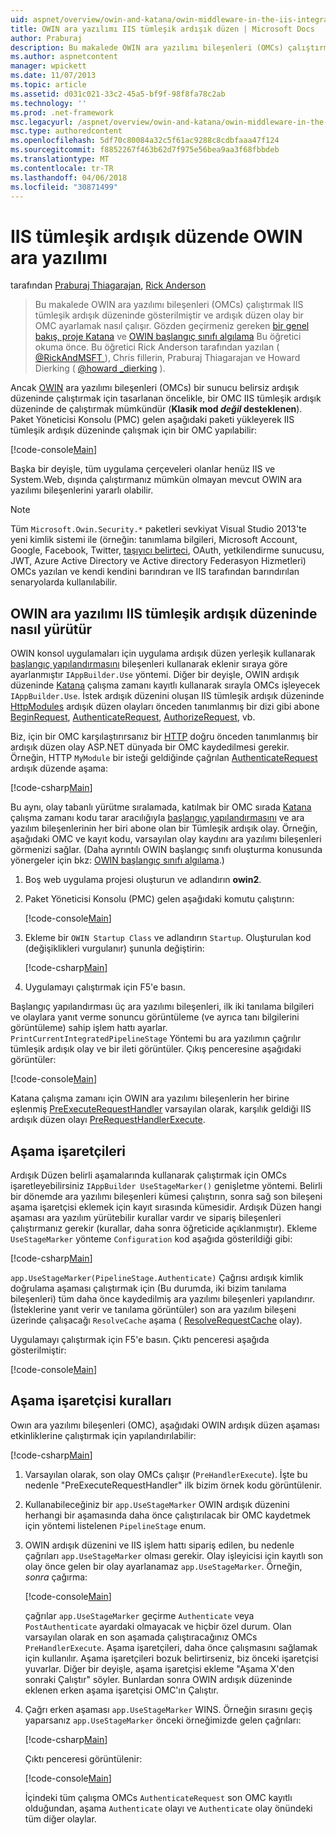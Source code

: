 ```yaml
---
uid: aspnet/overview/owin-and-katana/owin-middleware-in-the-iis-integrated-pipeline
title: OWIN ara yazılımı IIS tümleşik ardışık düzen | Microsoft Docs
author: Praburaj
description: Bu makalede OWIN ara yazılımı bileşenleri (OMCs) çalıştırmak IIS tümleşik ardışık düzeninde gösterilmiştir ve ardışık düzen olay bir OMC ayarlamak nasıl çalışır. Yapmanız gerekenler...
ms.author: aspnetcontent
manager: wpickett
ms.date: 11/07/2013
ms.topic: article
ms.assetid: d031c021-33c2-45a5-bf9f-98f8fa78c2ab
ms.technology: ''
ms.prod: .net-framework
msc.legacyurl: /aspnet/overview/owin-and-katana/owin-middleware-in-the-iis-integrated-pipeline
msc.type: authoredcontent
ms.openlocfilehash: 5df70c80084a32c5f61ac9288c8cdbfaaa47f124
ms.sourcegitcommit: f8852267f463b62d7f975e56bea9aa3f68fbbdeb
ms.translationtype: MT
ms.contentlocale: tr-TR
ms.lasthandoff: 04/06/2018
ms.locfileid: "30871499"
---
```

<a name="owin-middleware-in-the-iis-integrated-pipeline"></a>IIS tümleşik ardışık düzende OWIN ara yazılımı
====================
tarafından [Praburaj Thiagarajan](https://github.com/Praburaj), [Rick Anderson](https://github.com/Rick-Anderson)

> Bu makalede OWIN ara yazılımı bileşenleri (OMCs) çalıştırmak IIS tümleşik ardışık düzeninde gösterilmiştir ve ardışık düzen olay bir OMC ayarlamak nasıl çalışır. Gözden geçirmeniz gereken [bir genel bakış, proje Katana](an-overview-of-project-katana.md) ve [OWIN başlangıç sınıfı algılama](owin-startup-class-detection.md) Bu öğretici okuma önce. Bu öğretici Rick Anderson tarafından yazılan ( [ @RickAndMSFT ](https://twitter.com/#!/RickAndMSFT) ), Chris fillerin, Praburaj Thiagarajan ve Howard Dierking ( [ @howard \_dierking](https://twitter.com/howard_dierking) ).


Ancak [OWIN](an-overview-of-project-katana.md) ara yazılımı bileşenleri (OMCs) bir sunucu belirsiz ardışık düzeninde çalıştırmak için tasarlanan öncelikle, bir OMC IIS tümleşik ardışık düzeninde de çalıştırmak mümkündür (**Klasik mod *değil* desteklenen**). Paket Yöneticisi Konsolu (PMC) gelen aşağıdaki paketi yükleyerek IIS tümleşik ardışık düzeninde çalışmak için bir OMC yapılabilir:

[!code-console[Main](owin-middleware-in-the-iis-integrated-pipeline/samples/sample1.cmd)]

Başka bir deyişle, tüm uygulama çerçeveleri olanlar henüz IIS ve System.Web, dışında çalıştırmanız mümkün olmayan mevcut OWIN ara yazılımı bileşenlerini yararlı olabilir. 

> [!NOTE]
> Tüm `Microsoft.Owin.Security.*` paketleri sevkiyat Visual Studio 2013'te yeni kimlik sistemi ile (örneğin: tanımlama bilgileri, Microsoft Account, Google, Facebook, Twitter, [taşıyıcı belirteci](http://self-issued.info/docs/draft-ietf-oauth-v2-bearer.html), OAuth, yetkilendirme sunucusu, JWT, Azure Active Directory ve Active directory Federasyon Hizmetleri) OMCs yazılan ve kendi kendini barındıran ve IIS tarafından barındırılan senaryolarda kullanılabilir.

## <a name="how-owin-middleware-executes-in-the-iis-integrated-pipeline"></a>OWIN ara yazılımı IIS tümleşik ardışık düzeninde nasıl yürütür

OWIN konsol uygulamaları için uygulama ardışık düzen yerleşik kullanarak [başlangıç yapılandırmasını](owin-startup-class-detection.md) bileşenleri kullanarak eklenir sıraya göre ayarlanmıştır `IAppBuilder.Use` yöntemi. Diğer bir deyişle, OWIN ardışık düzeninde [Katana](an-overview-of-project-katana.md) çalışma zamanı kayıtlı kullanarak sırayla OMCs işleyecek `IAppBuilder.Use`. İstek ardışık düzenini oluşan IIS tümleşik ardışık düzeninde [HttpModules](https://msdn.microsoft.com/library/ms178468(v=vs.85).aspx) ardışık düzen olayları önceden tanımlanmış bir dizi gibi abone [BeginRequest](https://msdn.microsoft.com/library/system.web.httpapplication.beginrequest.aspx), [AuthenticateRequest](https://msdn.microsoft.com/library/system.web.httpapplication.authenticaterequest.aspx), [AuthorizeRequest](https://msdn.microsoft.com/library/system.web.httpapplication.authorizerequest.aspx), vb.

Biz, için bir OMC karşılaştırırsanız bir [HTTP](https://msdn.microsoft.com/library/zec9k340(v=vs.85).aspx) doğru önceden tanımlanmış bir ardışık düzen olay ASP.NET dünyada bir OMC kaydedilmesi gerekir. Örneğin, HTTP `MyModule` bir isteği geldiğinde çağrılan [AuthenticateRequest](https://msdn.microsoft.com/library/system.web.httpapplication.authenticaterequest.aspx) ardışık düzende aşama:

[!code-csharp[Main](owin-middleware-in-the-iis-integrated-pipeline/samples/sample2.cs?highlight=10)]

Bu aynı, olay tabanlı yürütme sıralamada, katılmak bir OMC sırada [Katana](an-overview-of-project-katana.md) çalışma zamanı kodu tarar aracılığıyla [başlangıç yapılandırmasını](owin-startup-class-detection.md) ve ara yazılım bileşenlerinin her biri abone olan bir Tümleşik ardışık olay. Örneğin, aşağıdaki OMC ve kayıt kodu, varsayılan olay kaydını ara yazılımı bileşenleri görmenizi sağlar. (Daha ayrıntılı OWIN başlangıç sınıfı oluşturma konusunda yönergeler için bkz: [OWIN başlangıç sınıfı algılama](owin-startup-class-detection.md).)

1. Boş web uygulama projesi oluşturun ve adlandırın **owin2**.
2. Paket Yöneticisi Konsolu (PMC) gelen aşağıdaki komutu çalıştırın: 

    [!code-console[Main](owin-middleware-in-the-iis-integrated-pipeline/samples/sample3.cmd)]
3. Ekleme bir `OWIN Startup Class` ve adlandırın `Startup`. Oluşturulan kod (değişiklikleri vurgulanır) şununla değiştirin:  

    [!code-csharp[Main](owin-middleware-in-the-iis-integrated-pipeline/samples/sample4.cs?highlight=5-7,15-36)]
4. Uygulamayı çalıştırmak için F5'e basın.

Başlangıç yapılandırması üç ara yazılımı bileşenleri, ilk iki tanılama bilgileri ve olaylara yanıt verme sonuncu görüntüleme (ve ayrıca tanı bilgilerini görüntüleme) sahip işlem hattı ayarlar. `PrintCurrentIntegratedPipelineStage` Yöntemi bu ara yazılımın çağrılır tümleşik ardışık olay ve bir ileti görüntüler. Çıkış penceresine aşağıdaki görüntüler:

[!code-console[Main](owin-middleware-in-the-iis-integrated-pipeline/samples/sample5.cmd)]

Katana çalışma zamanı için OWIN ara yazılımı bileşenlerin her birine eşlenmiş [PreExecuteRequestHandler](https://msdn.microsoft.com/library/system.web.httpapplication.prerequesthandlerexecute.aspx) varsayılan olarak, karşılık geldiği IIS ardışık düzen olayı [PreRequestHandlerExecute](https://msdn.microsoft.com/library/system.web.httpapplication.prerequesthandlerexecute.aspx).

## <a name="stage-markers"></a>Aşama işaretçileri

Ardışık Düzen belirli aşamalarında kullanarak çalıştırmak için OMCs işaretleyebilirsiniz `IAppBuilder UseStageMarker()` genişletme yöntemi. Belirli bir dönemde ara yazılımı bileşenleri kümesi çalıştırın, sonra sağ son bileşeni aşama işaretçisi eklemek için kayıt sırasında kümesidir. Ardışık Düzen hangi aşaması ara yazılım yürütebilir kurallar vardır ve sipariş bileşenleri çalıştırmanız gerekir (kurallar, daha sonra öğreticide açıklanmıştır). Ekleme `UseStageMarker` yönteme `Configuration` kod aşağıda gösterildiği gibi:

[!code-csharp[Main](owin-middleware-in-the-iis-integrated-pipeline/samples/sample6.cs?highlight=13,19)]

`app.UseStageMarker(PipelineStage.Authenticate)` Çağrısı ardışık kimlik doğrulama aşaması çalıştırmak için (Bu durumda, iki bizim tanılama bileşenleri) tüm daha önce kaydedilmiş ara yazılımı bileşenleri yapılandırır. (İsteklerine yanıt verir ve tanılama görüntüler) son ara yazılım bileşeni üzerinde çalışacağı `ResolveCache` aşama ( [ResolveRequestCache](https://msdn.microsoft.com/library/system.web.httpapplication.resolverequestcache.aspx) olay).

Uygulamayı çalıştırmak için F5'e basın. Çıktı penceresi aşağıda gösterilmiştir:

[!code-console[Main](owin-middleware-in-the-iis-integrated-pipeline/samples/sample7.cmd)]

## <a name="stage-marker-rules"></a>Aşama işaretçisi kuralları

Owın ara yazılımı bileşenleri (OMC), aşağıdaki OWIN ardışık düzen aşaması etkinliklerine çalıştırmak için yapılandırılabilir:

[!code-csharp[Main](owin-middleware-in-the-iis-integrated-pipeline/samples/sample8.cs)]

1. Varsayılan olarak, son olay OMCs çalışır (`PreHandlerExecute`). İşte bu nedenle "PreExecuteRequestHandler" ilk bizim örnek kodu görüntülenir.
2. Kullanabileceğiniz bir `app.UseStageMarker` OWIN ardışık düzenini herhangi bir aşamasında daha önce çalıştırılacak bir OMC kaydetmek için yöntemi listelenen `PipelineStage` enum.
3. OWIN ardışık düzenini ve IIS işlem hattı sipariş edilen, bu nedenle çağrıları `app.UseStageMarker` olması gerekir. Olay işleyicisi için kayıtlı son olay önce gelen bir olay ayarlanamaz `app.UseStageMarker`. Örneğin, *sonra* çağırma:

    [!code-console[Main](owin-middleware-in-the-iis-integrated-pipeline/samples/sample9.cmd)]

   çağrılar `app.UseStageMarker` geçirme `Authenticate` veya `PostAuthenticate` ayardaki olmayacak ve hiçbir özel durum. Olan varsayılan olarak en son aşamada çalıştıracağınız OMCs `PreHandlerExecute`. Aşama işaretçileri, daha önce çalışmasını sağlamak için kullanılır. Aşama işaretçileri bozuk belirtirseniz, biz önceki işaretçisi yuvarlar. Diğer bir deyişle, aşama işaretçisi ekleme "Aşama X'den sonraki Çalıştır" söyler. Bunlardan sonra OWIN ardışık düzeninde eklenen erken aşama işaretçisi OMC'ın Çalıştır.
4. Çağrı erken aşaması `app.UseStageMarker` WINS. Örneğin sırasını geçiş yaparsanız `app.UseStageMarker` önceki örneğimizde gelen çağrıları:

    [!code-csharp[Main](owin-middleware-in-the-iis-integrated-pipeline/samples/sample10.cs?highlight=13,19)]

   Çıktı penceresi görüntülenir: 

    [!code-console[Main](owin-middleware-in-the-iis-integrated-pipeline/samples/sample11.cmd)]

   İçindeki tüm çalışma OMCs `AuthenticateRequest` son OMC kayıtlı olduğundan, aşama `Authenticate` olayı ve `Authenticate` olay önündeki tüm diğer olaylar.
